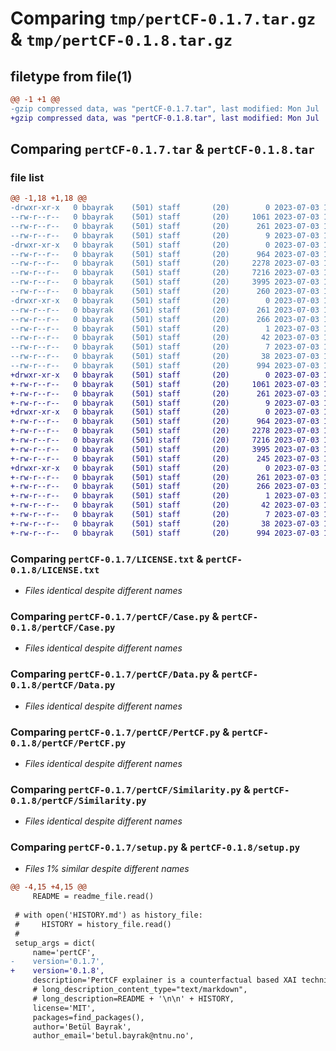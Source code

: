 # Comparing `tmp/pertCF-0.1.7.tar.gz` & `tmp/pertCF-0.1.8.tar.gz`

## filetype from file(1)

```diff
@@ -1 +1 @@
-gzip compressed data, was "pertCF-0.1.7.tar", last modified: Mon Jul  3 14:14:35 2023, max compression
+gzip compressed data, was "pertCF-0.1.8.tar", last modified: Mon Jul  3 14:16:35 2023, max compression
```

## Comparing `pertCF-0.1.7.tar` & `pertCF-0.1.8.tar`

### file list

```diff
@@ -1,18 +1,18 @@
-drwxr-xr-x   0 bbayrak    (501) staff       (20)        0 2023-07-03 14:14:35.336959 pertCF-0.1.7/
--rw-r--r--   0 bbayrak    (501) staff       (20)     1061 2023-07-03 13:13:48.000000 pertCF-0.1.7/LICENSE.txt
--rw-r--r--   0 bbayrak    (501) staff       (20)      261 2023-07-03 14:14:35.336799 pertCF-0.1.7/PKG-INFO
--rw-r--r--   0 bbayrak    (501) staff       (20)        9 2023-07-03 12:04:43.000000 pertCF-0.1.7/README.md
-drwxr-xr-x   0 bbayrak    (501) staff       (20)        0 2023-07-03 14:14:35.335722 pertCF-0.1.7/pertCF/
--rw-r--r--   0 bbayrak    (501) staff       (20)      964 2023-07-03 14:07:23.000000 pertCF-0.1.7/pertCF/Case.py
--rw-r--r--   0 bbayrak    (501) staff       (20)     2278 2023-07-03 14:07:23.000000 pertCF-0.1.7/pertCF/Data.py
--rw-r--r--   0 bbayrak    (501) staff       (20)     7216 2023-07-03 14:14:09.000000 pertCF-0.1.7/pertCF/PertCF.py
--rw-r--r--   0 bbayrak    (501) staff       (20)     3995 2023-07-03 14:07:23.000000 pertCF-0.1.7/pertCF/Similarity.py
--rw-r--r--   0 bbayrak    (501) staff       (20)      260 2023-07-03 14:11:58.000000 pertCF-0.1.7/pertCF/__init__.py
-drwxr-xr-x   0 bbayrak    (501) staff       (20)        0 2023-07-03 14:14:35.336563 pertCF-0.1.7/pertCF.egg-info/
--rw-r--r--   0 bbayrak    (501) staff       (20)      261 2023-07-03 14:14:35.000000 pertCF-0.1.7/pertCF.egg-info/PKG-INFO
--rw-r--r--   0 bbayrak    (501) staff       (20)      266 2023-07-03 14:14:35.000000 pertCF-0.1.7/pertCF.egg-info/SOURCES.txt
--rw-r--r--   0 bbayrak    (501) staff       (20)        1 2023-07-03 14:14:35.000000 pertCF-0.1.7/pertCF.egg-info/dependency_links.txt
--rw-r--r--   0 bbayrak    (501) staff       (20)       42 2023-07-03 14:14:35.000000 pertCF-0.1.7/pertCF.egg-info/requires.txt
--rw-r--r--   0 bbayrak    (501) staff       (20)        7 2023-07-03 14:14:35.000000 pertCF-0.1.7/pertCF.egg-info/top_level.txt
--rw-r--r--   0 bbayrak    (501) staff       (20)       38 2023-07-03 14:14:35.337011 pertCF-0.1.7/setup.cfg
--rw-r--r--   0 bbayrak    (501) staff       (20)      994 2023-07-03 14:14:19.000000 pertCF-0.1.7/setup.py
+drwxr-xr-x   0 bbayrak    (501) staff       (20)        0 2023-07-03 14:16:35.947276 pertCF-0.1.8/
+-rw-r--r--   0 bbayrak    (501) staff       (20)     1061 2023-07-03 13:13:48.000000 pertCF-0.1.8/LICENSE.txt
+-rw-r--r--   0 bbayrak    (501) staff       (20)      261 2023-07-03 14:16:35.947110 pertCF-0.1.8/PKG-INFO
+-rw-r--r--   0 bbayrak    (501) staff       (20)        9 2023-07-03 12:04:43.000000 pertCF-0.1.8/README.md
+drwxr-xr-x   0 bbayrak    (501) staff       (20)        0 2023-07-03 14:16:35.946048 pertCF-0.1.8/pertCF/
+-rw-r--r--   0 bbayrak    (501) staff       (20)      964 2023-07-03 14:07:23.000000 pertCF-0.1.8/pertCF/Case.py
+-rw-r--r--   0 bbayrak    (501) staff       (20)     2278 2023-07-03 14:07:23.000000 pertCF-0.1.8/pertCF/Data.py
+-rw-r--r--   0 bbayrak    (501) staff       (20)     7216 2023-07-03 14:14:09.000000 pertCF-0.1.8/pertCF/PertCF.py
+-rw-r--r--   0 bbayrak    (501) staff       (20)     3995 2023-07-03 14:07:23.000000 pertCF-0.1.8/pertCF/Similarity.py
+-rw-r--r--   0 bbayrak    (501) staff       (20)      245 2023-07-03 14:16:18.000000 pertCF-0.1.8/pertCF/__init__.py
+drwxr-xr-x   0 bbayrak    (501) staff       (20)        0 2023-07-03 14:16:35.946889 pertCF-0.1.8/pertCF.egg-info/
+-rw-r--r--   0 bbayrak    (501) staff       (20)      261 2023-07-03 14:16:35.000000 pertCF-0.1.8/pertCF.egg-info/PKG-INFO
+-rw-r--r--   0 bbayrak    (501) staff       (20)      266 2023-07-03 14:16:35.000000 pertCF-0.1.8/pertCF.egg-info/SOURCES.txt
+-rw-r--r--   0 bbayrak    (501) staff       (20)        1 2023-07-03 14:16:35.000000 pertCF-0.1.8/pertCF.egg-info/dependency_links.txt
+-rw-r--r--   0 bbayrak    (501) staff       (20)       42 2023-07-03 14:16:35.000000 pertCF-0.1.8/pertCF.egg-info/requires.txt
+-rw-r--r--   0 bbayrak    (501) staff       (20)        7 2023-07-03 14:16:35.000000 pertCF-0.1.8/pertCF.egg-info/top_level.txt
+-rw-r--r--   0 bbayrak    (501) staff       (20)       38 2023-07-03 14:16:35.947325 pertCF-0.1.8/setup.cfg
+-rw-r--r--   0 bbayrak    (501) staff       (20)      994 2023-07-03 14:16:28.000000 pertCF-0.1.8/setup.py
```

### Comparing `pertCF-0.1.7/LICENSE.txt` & `pertCF-0.1.8/LICENSE.txt`

 * *Files identical despite different names*

### Comparing `pertCF-0.1.7/pertCF/Case.py` & `pertCF-0.1.8/pertCF/Case.py`

 * *Files identical despite different names*

### Comparing `pertCF-0.1.7/pertCF/Data.py` & `pertCF-0.1.8/pertCF/Data.py`

 * *Files identical despite different names*

### Comparing `pertCF-0.1.7/pertCF/PertCF.py` & `pertCF-0.1.8/pertCF/PertCF.py`

 * *Files identical despite different names*

### Comparing `pertCF-0.1.7/pertCF/Similarity.py` & `pertCF-0.1.8/pertCF/Similarity.py`

 * *Files identical despite different names*

### Comparing `pertCF-0.1.7/setup.py` & `pertCF-0.1.8/setup.py`

 * *Files 1% similar despite different names*

```diff
@@ -4,15 +4,15 @@
     README = readme_file.read()
 
 # with open('HISTORY.md') as history_file:
 #     HISTORY = history_file.read()
 #
 setup_args = dict(
     name='pertCF',
-    version='0.1.7',
+    version='0.1.8',
     description='PertCF explainer is a counterfactual based XAI technique.',
     # long_description_content_type="text/markdown",
     # long_description=README + '\n\n' + HISTORY,
     license='MIT',
     packages=find_packages(),
     author='Betül Bayrak',
     author_email='betul.bayrak@ntnu.no',
```

